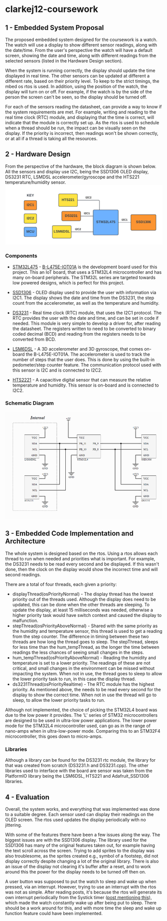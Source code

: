 # clarkej12-coursework

## 1 - Embedded System Proposal
The proposed embedded system designed for the coursework is a watch. The watch will use a display to show different sensor readings, along with the date/time. From the user's perspective the watch will have a default screen, showing the date and time, along with different readings from the selected sensors (listed in the Hardware Design section). 

When the system is running correctly, the display should update the time displayed in real time. The other sensors can be updated at different a different rate, based on their priority level. To keep to the strict timings, the mbed os rtos is used. In addition, using the position of the watch, the display will turn on or off. For example, if the watch is by the side of the person the screen can't be seen, so the display should be turned off. 

For each of the sensors reading the datasheet, can provide a way to know if the system requirements are met. For example, writing and reading to the real time clock (RTC) module, and displaying that the time is correct, will indicate that the module is correctly set up. As the rtos is used to schedule when a thread should be run, the impact can be visually seen on the display. If the priority is incorrect, then readings won't be shown correctly, or at all if a thread is taking all the resources.


## 2 - Hardware Design
From the perspective of the hardware, the block diagram is shown below. All the sensors and display use I2C, being the SSD1306 OLED display, DS3231 RTC, LSMDSL accelerometer/gyroscope and the HTS221 temperature/humidity sensor.
<img src="images/Block_Diagram.png" alt="Block Diagram"/>

### Components

* [STM32L475](https://www.st.com/en/microcontrollers-microprocessors/stm32l475vg.html) - [B-L475E-IOT01A](https://os.mbed.com/platforms/ST-Discovery-L475E-IOT01A/) is the development board used for this project. This an IoT board, that uses a STM32L4 microcontroller and has many on-board peripherals. The STM32L series are targeted towards low powered designs, which is perfect for this project.

* [SSD1306](https://cdn-shop.adafruit.com/datasheets/SSD1306.pdf) - OLED display used to provide the user with information via I2C1. The display shows the date and time from the DS3231, the step count from the accelerometer, as well as the temperature and humidity.

* [DS3231](https://datasheets.maximintegrated.com/en/ds/DS3231.pdf) - Real time clock (RTC) module, that uses the I2C1 protocol. The RTC provides the user with the date and time, and can be set in code if needed. This module is very simple to develop a driver for, after reading the datasheet. The registers written to need to be converted to binary coded decimal (BCD) and reading from the registers needs to be converted from BCD.

* [LSM6DSL](https://www.st.com/en/mems-and-sensors/lsm6dsl.html) - A 3D accelerometer and 3D gyroscope, that comes on-board the B-L475E-IOT01A. The accelerometer is used to track the number of steps that the user does. This is done by using the built-in pedometer/step counter feature. The communication protocol used with this sensor is I2C and is connected to I2C2.

* [HTS2221](https://www.st.com/resource/en/datasheet/hts221.pdf) - A capacitive digital sensor that can measure the relative temperature and humidity. This sensor is on-board and is connected to I2C2.

### Schematic Diagram
<img src="images/Simple_Schematic.PNG" alt="simple schematic"/>


## 3 - Embedded Code Implementation and Architecture
The whole system is designed based on the rtos. Using a rtos allows each thread to run when needed and priorities what is important. For example, the DS3231 needs to be read every second and be displayed. If this wasn't done, then the clock on the display would show the incorrect time and will second readings.

There are a total of four threads, each given a priority:
* displayThread(osPriorityNormal) - The display thread has the lowest priority out of the threads used. Although the display does need to be updated, this can be done when the other threads are sleeping. To update the display, at least 15 milliseconds was needed, otherwise a higher priority task would have switch context and caused the display to malfunction.
* stepThread(osPriorityAboveNormal) - Shared with the same priority as the humidity and temperature sensor, this thread is used to get a reading from the step counter. The difference in timing between these two threads are how long the thread goes to sleep. The stepThread, sleeps for less time than the hum_tempThread, as the longer the time between readings the less chances of seeing small changes in the steps.
* hum_tempThread(osPriorityAboveNormal) - Reading the humidity and temperature is set to a lower priority. The readings of these are not critical, and small changes in the environment can be missed without impacting the system. When not in use, the thread goes to sleep to allow the lower priority task to run, in this case the display thread.
* ds3231Thread(osPriorityRealtime) - The RTC module has the highest priority. As mentioned above, the needs to be read every second for the display to show the correct time. When not in use the thread will go to sleep, to allow the lower priority tasks to run.

Although not implemented, the choice of picking the STM32L4 board was due to the low power it provides. The 'L' series of STM32 microcontrollers are designed to be used in ultra-low power applications. The lower power mode for the STM32L4 microcontroller used, can go as in the range of  nano-amps when in ultra-low-power mode. Comparing this to an STM32F4 microcontroller, this goes down to micro-amps.

### Libraries

Although a library can be found for the DS3231 rtc module, the library for that was created from scratch (DS3231.h and DS3231.cpp). The other libraries used to interface with the board are sensor was taken from the PlatformIO library being the LSM6DSL, HTS221 and Adafruit_SSD1306 libraries.

## 4 - Evaluation
Overall, the system works, and everything that was implemented was done to a suitable degree. Each sensor used can display their readings on the OLED screen. The rtos used updates the display periodically with no jittering.


With some of the features there have been a few issues along the way. The biggest issues are with the SSD1306 display. The library used for the SSD1306 has many of the original features taken out, for example having the text scroll across the screen. Trying to add sprites to the display was also troublesome, as the sprites created e.g., symbol of a footstep, did not display correctly despite changing a lot of the original library. There is also an issue of the display not clearing it's buffer after a reset, and to work around this the power for the display needs to be turned off then on.

A user button was supposed to put the watch to sleep and wake up when pressed, via an interrupt. However, trying to use an interrupt with the rtos was not as simple. After reading posts, it's because the rtos will generate its own interrupt periodically from the Systick timer ([post mentioning this](https://os.mbed.com/questions/2201/mbed-sleep-problem-with-RTOS/)), which made the watch constantly wake up after being put to sleep. There should be a work around for this, and with more time the sleep and wake up function feature could have been implemented.
